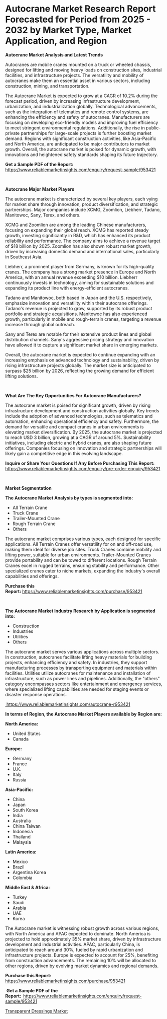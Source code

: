 <p><h1>Autocrane Market Research Report Forecasted for Period from 2025 -  2032 by Market Type, Market Application, and Region</h1></p><p><strong>Autocrane Market Analysis and Latest Trends</strong></p>
<p><p>Autocranes are mobile cranes mounted on a truck or wheeled chassis, designed for lifting and moving heavy loads on construction sites, industrial facilities, and infrastructure projects. The versatility and mobility of autocranes make them an essential asset in various sectors, including construction, mining, and transportation.</p><p>The Autocrane Market is expected to grow at a CAGR of 10.2% during the forecast period, driven by increasing infrastructure development, urbanization, and industrialization globally. Technological advancements, such as the integration of telematics and remote control systems, are enhancing the efficiency and safety of autocranes. Manufacturers are focusing on developing eco-friendly models and improving fuel efficiency to meet stringent environmental regulations. Additionally, the rise in public-private partnerships for large-scale projects is further boosting market demand. Regions with significant construction activities, like Asia-Pacific and North America, are anticipated to be major contributors to market growth. Overall, the autocrane market is poised for dynamic growth, with innovations and heightened safety standards shaping its future trajectory.</p></p>
<p><strong>Get a Sample PDF of the Report:&nbsp;</strong> <a href="https://www.reliablemarketinsights.com/enquiry/request-sample/953421?utm_campaign=3270&utm_medium=2&utm_source=Github&utm_content=ia&utm_term=07032025&utm_id=autocrane">https://www.reliablemarketinsights.com/enquiry/request-sample/953421</a></p>
<p>&nbsp;</p>
<p><strong>Autocrane Major Market Players</strong></p>
<p><p>The autocrane market is characterized by several key players, each vying for market share through innovation, product diversification, and strategic partnerships. Major companies include XCMG, Zoomlion, Liebherr, Tadano, Manitowoc, Sany, Terex, and others.</p><p>XCMG and Zoomlion are among the leading Chinese manufacturers, focusing on expanding their global reach. XCMG has reported steady growth, investing significantly in R&D, which has enhanced its product reliability and performance. The company aims to achieve a revenue target of $18 billion by 2025. Zoomlion has also shown robust market growth, driven by increasing domestic demand and international sales, particularly in Southeast Asia.</p><p>Liebherr, a prominent player from Germany, is known for its high-quality cranes. The company has a strong market presence in Europe and North America, with an annual revenue exceeding $10 billion. Liebherr continuously invests in technology, aiming for sustainable solutions and expanding its product line with energy-efficient autocranes.</p><p>Tadano and Manitowoc, both based in Japan and the U.S. respectively, emphasize innovation and versatility within their autocrane offerings. Tadano's revenue is projected to grow, supported by its robust product portfolio and strategic acquisitions. Manitowoc has also experienced growth, particularly in mobile and rough-terrain cranes, targeting a revenue increase through global outreach.</p><p>Sany and Terex are notable for their extensive product lines and global distribution channels. Sany's aggressive pricing strategy and innovation have allowed it to capture a significant market share in emerging markets.</p><p>Overall, the autocrane market is expected to continue expanding with an increasing emphasis on advanced technology and sustainability, driven by rising infrastructure projects globally. The market size is anticipated to surpass $25 billion by 2026, reflecting the growing demand for efficient lifting solutions.</p></p>
<p>&nbsp;</p>
<p><strong>What Are The Key Opportunities For Autocrane Manufacturers?</strong></p>
<p><p>The autocrane market is poised for significant growth, driven by rising infrastructure development and construction activities globally. Key trends include the adoption of advanced technologies, such as telematics and automation, enhancing operational efficiency and safety. Furthermore, the demand for versatile and compact cranes in urban environments is elevating market diversification. By 2025, the autocrane market is projected to reach USD 3 billion, growing at a CAGR of around 5%. Sustainability initiatives, including electric and hybrid cranes, are also shaping future offerings. Companies focusing on innovation and strategic partnerships will likely gain a competitive edge in this evolving landscape.</p></p>
<p><strong>Inquire or Share Your Questions If Any Before Purchasing This Report:</strong> <a href="https://www.reliablemarketinsights.com/enquiry/pre-order-enquiry/953421?utm_campaign=3270&utm_medium=2&utm_source=Github&utm_content=ia&utm_term=07032025&utm_id=autocrane">https://www.reliablemarketinsights.com/enquiry/pre-order-enquiry/953421</a></p>
<p>&nbsp;</p>
<p><strong>Market Segmentation</strong></p>
<p><strong>The Autocrane Market Analysis by types is segmented into:</strong></p>
<p><ul><li>All Terrain Crane</li><li>Truck Crane</li><li>Trailer-Mounted Crane</li><li>Rough Terrain Crane</li><li>Others</li></ul></p>
<p><p>The autocrane market comprises various types, each designed for specific applications. All Terrain Cranes offer versatility for on and off-road use, making them ideal for diverse job sites. Truck Cranes combine mobility and lifting power, suitable for urban environments. Trailer-Mounted Cranes provide portability and can be towed to different locations. Rough Terrain Cranes excel in rugged terrains, ensuring stability and performance. Other specialized cranes cater to niche markets, expanding the industry's overall capabilities and offerings.</p></p>
<p><strong>Purchase this Report:&nbsp;</strong><a href="https://www.reliablemarketinsights.com/purchase/953421?utm_campaign=3270&utm_medium=2&utm_source=Github&utm_content=ia&utm_term=07032025&utm_id=autocrane">https://www.reliablemarketinsights.com/purchase/953421</a></p>
<p>&nbsp;</p>
<p><strong>The Autocrane Market Industry Research by Application is segmented into:</strong></p>
<p><ul><li>Construction</li><li>Industries</li><li>Utilities</li><li>Others</li></ul></p>
<p><p>The autocrane market serves various applications across multiple sectors. In construction, autocranes facilitate lifting heavy materials for building projects, enhancing efficiency and safety. In industries, they support manufacturing processes by transporting equipment and materials within facilities. Utilities utilize autocranes for maintenance and installation of infrastructure, such as power lines and pipelines. Additionally, the "others" category encompasses sectors like entertainment and emergency services, where specialized lifting capabilities are needed for staging events or disaster response operations.</p></p>
<p><a href="https://www.reliablemarketinsights.com/autocrane-r953421?utm_campaign=3270&utm_medium=2&utm_source=Github&utm_content=ia&utm_term=07032025&utm_id=autocrane">&nbsp;https://www.reliablemarketinsights.com/autocrane-r953421</a></p>
<p><strong>In terms of Region, the Autocrane Market Players available by Region are:</strong></p>
<p>
    <p> <strong> North America: </strong>
        <ul>
            <li>United States</li>
            <li>Canada</li>
        </ul>
        </p> 
    <p> <strong> Europe: </strong>
        <ul>
            <li>Germany</li>
            <li>France</li>
            <li>U.K.</li>
            <li>Italy</li>
            <li>Russia</li>
        </ul>
        </p> 
    <p> <strong> Asia-Pacific: </strong>
        <ul>
            <li>China</li>
            <li>Japan</li>
            <li>South Korea</li>
            <li>India</li>
            <li>Australia</li>
            <li>China Taiwan</li>
            <li>Indonesia</li>
            <li>Thailand</li>
            <li>Malaysia</li>
        </ul>
        </p> 
    <p> <strong> Latin America: </strong>
        <ul>
            <li>Mexico</li>
            <li>Brazil</li>
            <li>Argentina Korea</li>
            <li>Colombia</li>
        </ul>
        </p> 
    <p> <strong> Middle East & Africa: </strong>
        <ul>
            <li>Turkey</li>
            <li>Saudi</li>
            <li>Arabia</li>
            <li>UAE</li>
            <li>Korea</li>
        </ul>
    </p>
    </p>
<p><p>The Autocrane market is witnessing robust growth across various regions, with North America and APAC expected to dominate. North America is projected to hold approximately 35% market share, driven by infrastructure development and industrial activities. APAC, particularly China, is anticipated to reach around 30%, fueled by rapid urbanization and infrastructure projects. Europe is expected to account for 25%, benefiting from construction advancements. The remaining 10% will be allocated to other regions, driven by evolving market dynamics and regional demands.</p></p>
<p><strong>Purchase this Report: </strong><a href="https://www.reliablemarketinsights.com/purchase/953421?utm_campaign=3270&utm_medium=2&utm_source=Github&utm_content=ia&utm_term=07032025&utm_id=autocrane">https://www.reliablemarketinsights.com/purchase/953421</a></p>
<p>&nbsp;<strong>Get a Sample PDF of the Report:&nbsp;&nbsp;</strong><a href="https://www.reliablemarketinsights.com/enquiry/request-sample/953421?utm_campaign=3270&utm_medium=2&utm_source=Github&utm_content=ia&utm_term=07032025&utm_id=autocrane">https://www.reliablemarketinsights.com/enquiry/request-sample/953421</a></p>
<p><strong></strong></p>
<p><p><a href="https://github.com/daemluari/Market-Research-Report-List-1/blob/main/transparent-dressings-market.md?utm_campaign=3270&utm_medium=2&utm_source=Github&utm_content=ia&utm_term=07032025&utm_id=autocrane">Transparent Dressings Market</a></p></p>